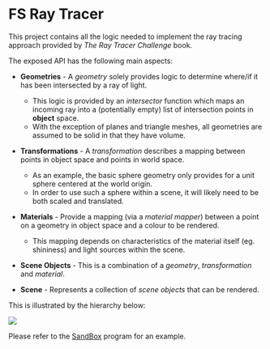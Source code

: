 ﻿
# FS Ray Tracer

This project contains all the logic needed to implement the ray tracing approach provided by _The Ray Tracer Challenge_ book.

The exposed API has the following main aspects:

* **Geometries** - A _geometry_ solely provides logic to determine where/if it has been intersected by a ray of light.
  - This logic is provided by an  _intersector_ function which maps an incoming ray into a (potentially empty) list of intersection points in **object** space.
  - With the exception of planes and triangle meshes, all geometries are assumed to be solid in that they have volume.
  
* **Transformations** - A _transformation_ describes a mapping between points in object space and points in world space.
  - As an example, the basic sphere geometry only provides for a unit sphere centered at the world origin.
  - In order to use such a sphere within a scene, it will likely need to be both scaled and translated.

* **Materials** - Provide a mapping (via a _material mapper_) between a point on a geometry in object space and a colour to be rendered.
  - This mapping depends on characteristics of the material itself (eg. shininess) and light sources within the scene.

* **Scene Objects** - This is a combination of a _geometry_, _transformation_ and _material_.

* **Scene** - Represents a collection of _scene objects_ that can be rendered.

This is illustrated by the hierarchy below:

[![](https://mermaid.ink/img/eyJjb2RlIjoiZ3JhcGggQlRcbiAgICBHW0dlb21ldHJ5XSAtLT4gVEdbVHJhbnNmb3JtZWQgR2VvbWV0cnldXG4gICAgVFtUcmFuc2Zvcm1hdGlvbl0gLS0-IFRHXG4gICAgTVtNYXRlcmlhbF0gLS0-IFNPMVtTY2VuZSBPYmplY3RdXG4gICAgVEcgLS0-IFNPMVxuICAgIFNPMSAtLT4gU1tTY2VuZV1cblxuICAgIFNPMltTY2VuZSBPYmplY3QuLi5dIC0tPiBTXG4gICAgU08zW1NjZW5lIE9iamVjdC4uLl0gLS0-IFNcbiAgICBTTzRbLi4uXSAtLT4gU1xuIiwibWVybWFpZCI6eyJ0aGVtZSI6ImRlZmF1bHQifSwidXBkYXRlRWRpdG9yIjpmYWxzZSwiYXV0b1N5bmMiOnRydWUsInVwZGF0ZURpYWdyYW0iOmZhbHNlfQ)](https://mermaid-js.github.io/mermaid-live-editor/edit##eyJjb2RlIjoiZ3JhcGggQlRcbiAgICBHW0dlb21ldHJ5XSAtLT4gVEdbVHJhbnNmb3JtZWQgR2VvbWV0cnldXG4gICAgVFtUcmFuc2Zvcm1hdGlvbl0gLS0-IFRHXG4gICAgTVtNYXRlcmlhbF0gLS0-IFNPMVtTY2VuZSBPYmplY3RdXG4gICAgVEcgLS0-IFNPMVxuICAgIFNPMSAtLT4gU1tTY2VuZV1cblxuICAgIFNPMltTY2VuZSBPYmplY3QuLi5dIC0tPiBTXG4gICAgU08zW1NjZW5lIE9iamVjdC4uLl0gLS0-IFNcbiAgICBTTzRbU2NlbmUgT2JqZWN0Li4uXSAtLT4gU1xuIiwibWVybWFpZCI6IntcbiAgXCJ0aGVtZVwiOiBcImRlZmF1bHRcIlxufSIsInVwZGF0ZUVkaXRvciI6ZmFsc2UsImF1dG9TeW5jIjp0cnVlLCJ1cGRhdGVEaWFncmFtIjpmYWxzZX0)

Please refer to the [SandBox](SandBox/Program.fs) program for an example.